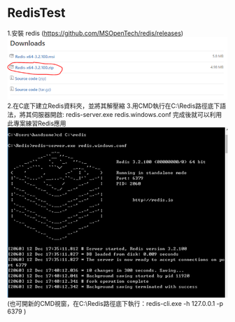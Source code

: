 # RedisTest
1.安裝 redis (https://github.com/MSOpenTech/redis/releases)![](https://github.com/HSTsou/RedisTest/blob/master/redisDownload.PNG)
2.在C底下建立Redis資料夾，並將其解壓縮
3.用CMD執行在C:\Redis路徑底下語法，將其伺服器開啟:
redis-server.exe redis.windows.conf
完成後就可以利用此專案練習Redis應用![](https://github.com/HSTsou/RedisTest/blob/master/redisRunServer.PNG)
(也可開新的CMD視窗，在C:\Redis路徑底下執行：redis-cli.exe -h 127.0.0.1 -p 6379 )
